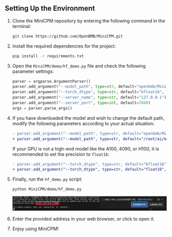 ## Setting Up the Environment

1. Clone the MiniCPM repository by entering the following command in the terminal:
   ```bash
   git clone https://github.com/OpenBMB/MiniCPM.git
   ```

2. Install the required dependencies for the project:
   ```bash
   pip install -r requirements.txt
   ```

3. Open the `MiniCPM/demo/hf_demo.py` file and check the following parameter settings:
   ```python
   parser = argparse.ArgumentParser()
   parser.add_argument("--model_path", type=str, default="openbmb/MiniCPM-2B-dpo-fp16")
   parser.add_argument("--torch_dtype", type=str, default="bfloat16", choices=["float32", "bfloat16", "float16"])
   parser.add_argument("--server_name", type=str, default="127.0.0.1")
   parser.add_argument("--server_port", type=int, default=7860)
   args = parser.parse_args()
   ```

4. If you have downloaded the model and wish to change the default path, modify the following parameters according to your actual situation:
   ```diff
   - parser.add_argument("--model_path", type=str, default="openbmb/MiniCPM-2B-dpo-fp16")
   + parser.add_argument("--model_path", type=str, default="/root/ai/minicpm_model")
   ```

   If your GPU is not a high-end model like the A100, 4090, or H100, it is recommended to set the precision to `float16`:
   ```diff
   - parser.add_argument("--torch_dtype", type=str, default="bfloat16", choices=["float32", "bfloat16", "float16"])
   + parser.add_argument("--torch_dtype", type=str, default="float16", choices=["float32", "bfloat16", "float16"])
   ```

5. Finally, run the `hf_demo.py` script:
   ```bash
   python MiniCPM/demo/hf_demo.py
   ```
   ![Image](../../../../asset/image.png)

6. Enter the provided address in your web browser, or click to open it.

7. Enjoy using MiniCPM!
```